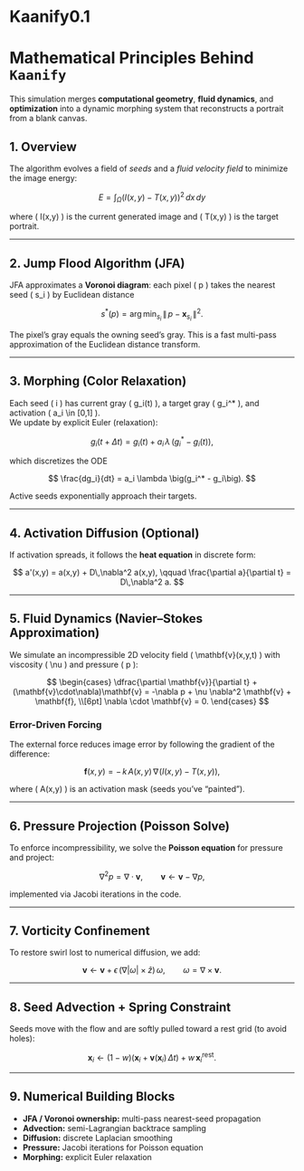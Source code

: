 # Kaanify0.1


# Mathematical Principles Behind `Kaanify`

This simulation merges **computational geometry**, **fluid dynamics**, and **optimization** into a dynamic morphing system that reconstructs a portrait from a blank canvas.

## 1. Overview

The algorithm evolves a field of *seeds* and a *fluid velocity field* to minimize the image energy:

$$
E = \int_\Omega \big(I(x,y) - T(x,y)\big)^2 \, dx\,dy
$$

where \( I(x,y) \) is the current generated image and \( T(x,y) \) is the target portrait.

---

## 2. Jump Flood Algorithm (JFA)

JFA approximates a **Voronoi diagram**: each pixel \( p \) takes the nearest seed \( s_i \) by Euclidean distance

$$
s^*(p) = \arg\min_{s_i} \,\|\,p - \mathbf{x}_{s_i}\,\|^2.
$$

The pixel’s gray equals the owning seed’s gray. This is a fast multi-pass approximation of the Euclidean distance transform.

---

## 3. Morphing (Color Relaxation)

Each seed \( i \) has current gray \( g_i(t) \), a target gray \( g_i^* \), and activation \( a_i \in [0,1] \).  
We update by explicit Euler (relaxation):

$$
g_i(t+\Delta t) = g_i(t) + a_i\,\lambda\,\big(g_i^* - g_i(t)\big),
$$

which discretizes the ODE

$$
\frac{dg_i}{dt} = a_i \lambda \big(g_i^* - g_i\big).
$$

Active seeds exponentially approach their targets.

---

## 4. Activation Diffusion (Optional)

If activation spreads, it follows the **heat equation** in discrete form:

$$
a'(x,y) = a(x,y) + D\,\nabla^2 a(x,y),
\qquad
\frac{\partial a}{\partial t} = D\,\nabla^2 a.
$$

---

## 5. Fluid Dynamics (Navier–Stokes Approximation)

We simulate an incompressible 2D velocity field \( \mathbf{v}(x,y,t) \) with viscosity \( \nu \) and pressure \( p \):

$$
\begin{cases}
\dfrac{\partial \mathbf{v}}{\partial t} + (\mathbf{v}\cdot\nabla)\mathbf{v}
= -\nabla p + \nu \nabla^2 \mathbf{v} + \mathbf{f}, \\[6pt]
\nabla \cdot \mathbf{v} = 0.
\end{cases}
$$

### Error-Driven Forcing

The external force reduces image error by following the gradient of the difference:

$$
\mathbf{f}(x,y) = -\,k\,A(x,y)\,\nabla\!\big(I(x,y) - T(x,y)\big),
$$

where \( A(x,y) \) is an activation mask (seeds you’ve “painted”).

---

## 6. Pressure Projection (Poisson Solve)

To enforce incompressibility, we solve the **Poisson equation** for pressure and project:

$$
\nabla^2 p = \nabla\cdot\mathbf{v},
\qquad
\mathbf{v} \leftarrow \mathbf{v} - \nabla p,
$$

implemented via Jacobi iterations in the code.

---

## 7. Vorticity Confinement

To restore swirl lost to numerical diffusion, we add:

$$
\mathbf{v} \leftarrow \mathbf{v} + \epsilon \,\big(\nabla |\omega| \times \hat{z}\big)\,\omega,
\qquad
\omega = \nabla\times\mathbf{v}.
$$

---

## 8. Seed Advection + Spring Constraint

Seeds move with the flow and are softly pulled toward a rest grid (to avoid holes):

$$
\mathbf{x}_i \leftarrow (1-w)\Big(\mathbf{x}_i + \mathbf{v}(\mathbf{x}_i)\,\Delta t\Big) + w\,\mathbf{x}_i^{\text{rest}}.
$$

---

## 9. Numerical Building Blocks

- **JFA / Voronoi ownership:** multi-pass nearest-seed propagation  
- **Advection:** semi-Lagrangian backtrace sampling  
- **Diffusion:** discrete Laplacian smoothing  
- **Pressure:** Jacobi iterations for Poisson equation  
- **Morphing:** explicit Euler relaxation
